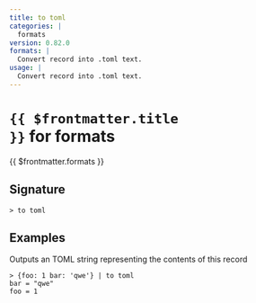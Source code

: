 ```yaml
---
title: to toml
categories: |
  formats
version: 0.82.0
formats: |
  Convert record into .toml text.
usage: |
  Convert record into .toml text.
---
```


# <code>{{ $frontmatter.title }}</code> for formats

<div class='command-title'>{{ $frontmatter.formats }}</div>

## Signature

```> to toml ```

## Examples

Outputs an TOML string representing the contents of this record
```shell
> {foo: 1 bar: 'qwe'} | to toml
bar = "qwe"
foo = 1

```
